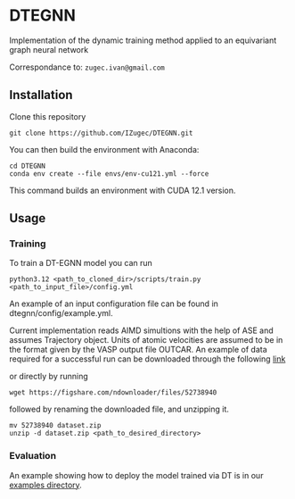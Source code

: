 # DTEGNN

Implementation of the dynamic training method applied to an equivariant graph neural network

Correspondance to: ```zugec.ivan@gmail.com```

## Installation

Clone this repository
```commandline
git clone https://github.com/IZugec/DTEGNN.git
```
You can then build the environment with Anaconda:
```commandline
cd DTEGNN
conda env create --file envs/env-cu121.yml --force
```
This command builds an environment with CUDA 12.1 version.

## Usage

### Training

To train a DT-EGNN model you can run
```commandline
python3.12 <path_to_cloned_dir>/scripts/train.py <path_to_input_file>/config.yml
```
An example of an input configuration file can be found in dtegnn/config/example.yml.

Current implementation reads AIMD simultions with the help of ASE and assumes Trajectory object. Units of atomic velocities are assumed to be in the format given by the VASP output file OUTCAR. 
An example of data required for a successful run can be downloaded through the following [link](https://doi.org/10.6084/m9.figshare.28498778.v1)

or directly by running
```commandline
wget https://figshare.com/ndownloader/files/52738940
```
followed by renaming the downloaded file, and unzipping it.
```commandline
mv 52738940 dataset.zip
unzip -d dataset.zip <path_to_desired_directory>
```

### Evaluation

An example showing how to deploy the model trained via DT is in our [examples directory](./examples).

